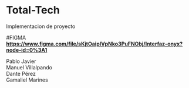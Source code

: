 # Total-Tech
Implementacion de proyecto

#FIGMA <br>
<strong>https://www.figma.com/file/sKjtOaipIVpNko3PuFNObj/Interfaz-onyx?node-id=0%3A1 </strong>

Pablo Javier <br>
Manuel Villalpando <br>
Dante Pérez <br>
Gamaliel Marines <br>


